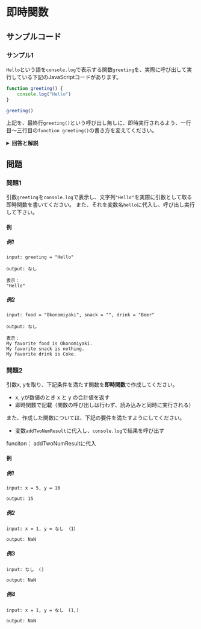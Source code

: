 
# 即時関数

## サンプルコード

### サンプル1

``Hello``という語を``console.log``で表示する関数``greeting``を、実際に呼び出して実行している下記のJavaScriptコードがあります。

```javascript
function greeting() {
    console.log("Hello")
}

greeting()
```

上記を、最終行``greeting()``という呼び出し無しに、即時実行されるよう、一行目〜三行目の``function greeting()``の書き方を変えてください。

<details><summary><b>回答と解説</b></summary>

#### 回答

```javascript
(function() { console.log(`hello`)})()
```

#### 解説

JavaScriptでは、即時関数といって、関数の記述と同時に実行する方法があります。

#####　関数の呼び出しと評価

課題中の最終下段``greeting()``は、関数を**実行する**という表記になります。

しかし、ここでもし``greeting``だけを記載した場合、``greeting``関数の中身は評価されず、ただ関数のみが呼び出しされる（実行はされない）こととなります。

```javascript
function greeting() {
    console.log("Hello")
}

greeting()
```
</details>

## 問題


### 問題1

引数``greeting``を``console.log``で表示し、文字列``"Hello"``を実際に引数として取る即時関数を書いてください。
また、それを変数名``hello``に代入し、呼び出し実行して下さい。


#### 例

##### 例1

```
input: greeting = "Hello"

output: なし

表示：
"Hello"
```


##### 例2

```
input: food = "Okonomiyaki", snack = "", drink = "Beer"

output: なし

表示：
My favorite food is Okonomiyaki.
My favorite snack is nothing.
My favorite drink is Coke.
```


### 問題2

引数x, yを取り、下記条件を満たす関数を**即時関数**で作成してください。

* x, yが数値のとき x と y の合計値を返す
* 即時関数で記載（関数の呼び出しは行わず、読み込みと同時に実行される）

また、作成した関数については、下記の要件を満たすようにしてください。

* 変数``addTwoNumResult``に代入し、``console.log``で結果を呼び出す

funciton： addTwoNumResultに代入

#### 例

##### 例1

```
input: x = 5, y = 10

output: 15
```


##### 例2

```
input: x = 1, y = なし （1）

output: NaN
```

##### 例3

```
input: なし　()

output: NaN
```

##### 例4

```
input: x = 1, y = なし　(1,)

output: NaN
```
